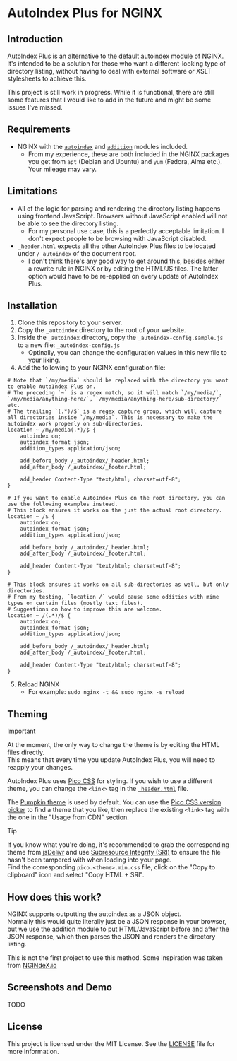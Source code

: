 # AutoIndex Plus for NGINX

## Introduction

AutoIndex Plus is an alternative to the default autoindex module of NGINX. It's intended to be a solution for those who want a different-looking type of directory listing, without having to deal with external software or XSLT stylesheets to achieve this.

This project is still work in progress. While it is functional, there are still some features that I would like to add in the future and might be some issues I've missed.

## Requirements

- NGINX with the [`autoindex`](https://nginx.org/en/docs/http/ngx_http_autoindex_module.html) and [`addition`](https://nginx.org/en/docs/http/ngx_http_addition_module.html) modules included.
    - From my experience, these are both included in the NGINX packages you get from `apt` (Debian and Ubuntu) and `yum` (Fedora, Alma etc.). Your mileage may vary.

## Limitations

- All of the logic for parsing and rendering the directory listing happens using frontend JavaScript. Browsers without JavaScript enabled will not be able to see the directory listing.
    - For my personal use case, this is a perfectly acceptable limitation. I don't expect people to be browsing with JavaScript disabled.
- `_header.html` expects all the other AutoIndex Plus files to be located under `/_autoindex` of the document root.
    - I don't think there's any good way to get around this, besides either a rewrite rule in NGINX or by editing the HTML/JS files. The latter option would have to be re-applied on every update of AutoIndex Plus.

## Installation

1. Clone this repository to your server.
2. Copy the `_autoindex` directory to the root of your website.
3. Inside the `_autoindex` directory, copy the `_autoindex-config.sample.js` to a new file: `_autoindex-config.js`
    - Optinally, you can change the configuration values in this new file to your liking.
4. Add the following to your NGINX configuration file:

```nginx
# Note that `/my/media` should be replaced with the directory you want to enable AutoIndex Plus on.
# The preceding `~` is a regex match, so it will match `/my/media/`, `/my/media/anything-here/`, `/my/media/anything-here/sub-directory/` etc.
# The trailing `(.*)/$` is a regex capture group, which will capture all directories inside `/my/media`. This is necessary to make the autoindex work properly on sub-directories.
location ~ /my/media(.*)/$ {
    autoindex on;
    autoindex_format json;
    addition_types application/json;

    add_before_body /_autoindex/_header.html;
    add_after_body /_autoindex/_footer.html;

    add_header Content-Type "text/html; charset=utf-8";
}
```

```nginx
# If you want to enable AutoIndex Plus on the root directory, you can use the following examples instead.
# This block ensures it works on the just the actual root directory.
location ~ /$ {
    autoindex on;
    autoindex_format json;
    addition_types application/json;

    add_before_body /_autoindex/_header.html;
    add_after_body /_autoindex/_footer.html;

    add_header Content-Type "text/html; charset=utf-8";
}

# This block ensures it works on all sub-directories as well, but only directories.
# From my testing, `location /` would cause some oddities with mime types on certain files (mostly text files).
# Suggestions on how to improve this are welcome.
location ~ /(.*)/$ {
    autoindex on;
    autoindex_format json;
    addition_types application/json;

    add_before_body /_autoindex/_header.html;
    add_after_body /_autoindex/_footer.html;

    add_header Content-Type "text/html; charset=utf-8";
}
```

5. Reload NGINX
    - For example: `sudo nginx -t && sudo nginx -s reload`

## Theming

> [!IMPORTANT]
> At the moment, the only way to change the theme is by editing the HTML files directly.  
> This means that every time you update AutoIndex Plus, you will need to reapply your changes.

AutoIndex Plus uses [Pico CSS](https://picocss.com/) for styling. If you wish to use a different theme, you can change the `<link>` tag in the [`_header.html`](./_autoindex/_header.html) file.

The [Pumpkin theme](https://picocss.com/docs/version-picker/pumpkin) is used by default. You can use the [Pico CSS version picker](https://picocss.com/docs/version-picker) to find a theme that you like, then replace the existing `<link>` tag with the one in the "Usage from CDN" section.

> [!TIP]
> If you know what you're doing, it's recommended to grab the corresponding theme from [jsDelivr](https://www.jsdelivr.com/package/npm/@picocss/pico?tab=files&path=css) and use [Subresource Integrity (SRI)](https://developer.mozilla.org/en-US/docs/Web/Security/Subresource_Integrity) to ensure the file hasn't been tampered with when loading into your page.  
> Find the corresponding `pico.<theme>.min.css` file, click on the "Copy to clipboard" icon and select "Copy HTML + SRI".

## How does this work?

NGINX supports outputting the autoindex as a JSON object.  
Normally this would quite literally just be a JSON response in your browser, but we use the addition module to put HTML/JavaScript before and 
after the JSON response, which then parses the JSON and renders the directory listing.

This is not the first project to use this method. Some inspiration was taken from [NGINdeX.io](https://github.com/EthraZa/NGINdeX.io)

## Screenshots and Demo

TODO

## License

This project is licensed under the MIT License. See the [LICENSE](./LICENSE) file for more information.
